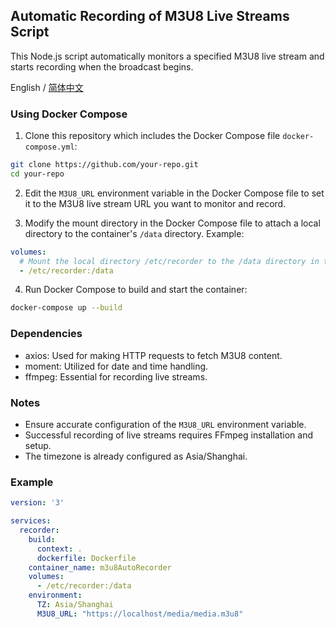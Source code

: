 ## Automatic Recording of M3U8 Live Streams Script

This Node.js script automatically monitors a specified M3U8 live stream and starts recording when the broadcast begins.

English / [简体中文](README_CN.md)

### Using Docker Compose

1. Clone this repository which includes the Docker Compose file `docker-compose.yml`:

```bash
git clone https://github.com/your-repo.git
cd your-repo
```

2. Edit the `M3U8_URL` environment variable in the Docker Compose file to set it to the M3U8 live stream URL you want to monitor and record.

3. Modify the mount directory in the Docker Compose file to attach a local directory to the container's `/data` directory. Example:

```yaml
volumes:
  # Mount the local directory /etc/recorder to the /data directory in the container
  - /etc/recorder:/data
```

4. Run Docker Compose to build and start the container:

```bash
docker-compose up --build
```

### Dependencies

- axios: Used for making HTTP requests to fetch M3U8 content.
- moment: Utilized for date and time handling.
- ffmpeg: Essential for recording live streams.

### Notes

- Ensure accurate configuration of the `M3U8_URL` environment variable.
- Successful recording of live streams requires FFmpeg installation and setup.
- The timezone is already configured as Asia/Shanghai.

### Example

```yaml
version: '3'

services:
  recorder:
    build:
      context: .
      dockerfile: Dockerfile
    container_name: m3u8AutoRecorder
    volumes:
      - /etc/recorder:/data
    environment:
      TZ: Asia/Shanghai
      M3U8_URL: "https://localhost/media/media.m3u8"
```